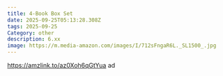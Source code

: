 ```yaml
---
title: 4-Book Box Set
date: 2025-09-25T05:13:28.308Z
tags: 2025-09-25
Category: other
description: 6.xx
image: https://m.media-amazon.com/images/I/712sFngaR6L._SL1500_.jpg
---
```

https://amzlink.to/az0Xoh6qGtYua ad